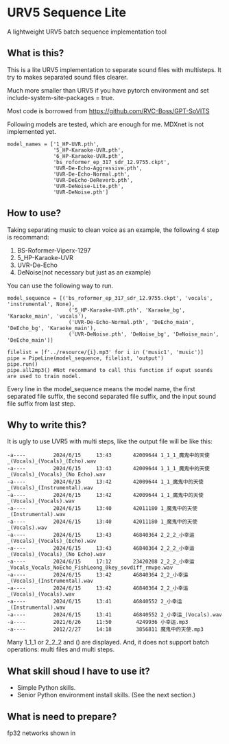 # URV5 Sequence Lite
 A lightweight URV5 batch sequence implementation tool

## What is this?
This is a lite URV5 implementation to separate sound files with multisteps. It try to makes separated sound files clearer.

Much more smaller than URV5 if you have pytorch environment and set include-system-site-packages = true.

Most code is borrowed from https://github.com/RVC-Boss/GPT-SoVITS

Following models are tested, which are enough for me. MDXnet is not implemented yet.
```
model_names = ['1_HP-UVR.pth',
               '5_HP-Karaoke-UVR.pth',
               '6_HP-Karaoke-UVR.pth',
               'bs_roformer_ep_317_sdr_12.9755.ckpt',
               'UVR-De-Echo-Aggressive.pth',
               'UVR-De-Echo-Normal.pth',
               'UVR-DeEcho-DeReverb.pth',
               'UVR-DeNoise-Lite.pth',
               'UVR-DeNoise.pth']
```

## How to use?
Taking separating music to clean voice as an example, the following 4 step is recommand:
1. BS-Roformer-Viperx-1297
2. 5_HP-Karaoke-UVR
3. UVR-De-Echo
4. DeNoise(not necessary but just as an example)

You can use the following way to run.
```
model_sequence = [('bs_roformer_ep_317_sdr_12.9755.ckpt', 'vocals', 'instrumental', None),
                    ('5_HP-Karaoke-UVR.pth', 'Karaoke_bg', 'Karaoke_main', 'vocals'),
                    ('UVR-De-Echo-Normal.pth', 'DeEcho_main', 'DeEcho_bg', 'Karaoke_main'),
                    ('UVR-DeNoise.pth', 'DeNoise_bg', 'DeNoise_main', 'DeEcho_main')]                  
                
filelist = [f'../resource/{i}.mp3' for i in ('music1', 'music')]
pipe = PipeLine(model_sequence, filelist, 'output')
pipe.run()
pipe.all2mp3() #Not recommand to call this function if ouput sounds are used to train model.
```
Every line in the model_sequence means the model name, the first separated file suffix, the second separated file suffix, and the input sound file suffix from last step.

## Why to write this?

It is ugly to use UVR5 with multi steps, like the output file will be like this:
```
-a----         2024/6/15     13:43       42009644 1_1_1_魔鬼中的天使_(Vocals)_(Vocals)_(Echo).wav
-a----         2024/6/15     13:43       42009644 1_1_1_魔鬼中的天使_(Vocals)_(Vocals)_(No Echo).wav
-a----         2024/6/15     13:42       42009644 1_1_魔鬼中的天使_(Vocals)_(Instrumental).wav
-a----         2024/6/15     13:42       42009644 1_1_魔鬼中的天使_(Vocals)_(Vocals).wav
-a----         2024/6/15     13:40       42011180 1_魔鬼中的天使_(Instrumental).wav
-a----         2024/6/15     13:40       42011180 1_魔鬼中的天使_(Vocals).wav
-a----         2024/6/15     13:43       46840364 2_2_2_小幸运_(Vocals)_(Vocals)_(Echo).wav
-a----         2024/6/15     13:43       46840364 2_2_2_小幸运_(Vocals)_(Vocals)_(No Echo).wav
-a----         2024/6/15     17:12       23420208 2_2_2_小幸运_Vocals_Vocals_NoEcho_FishLeong_0key_sovdiff_rmvpe.wav
-a----         2024/6/15     13:42       46840364 2_2_小幸运_(Vocals)_(Instrumental).wav
-a----         2024/6/15     13:42       46840364 2_2_小幸运_(Vocals)_(Vocals).wav
-a----         2024/6/15     13:41       46840552 2_小幸运_(Instrumental).wav
-a----         2024/6/15     13:41       46840552 2_小幸运_(Vocals).wav
-a----         2021/6/26     11:50        4249936 小幸运.mp3
-a----         2012/2/27     14:18        3856811 魔鬼中的天使.mp3
```
Many 1_1_1 or 2_2_2 and () are displayed. And, it does not support batch operations: multi files and multi steps.

## What skill shoud I have to use it?
- Simple Python skills.
- Senior Python environment install skills. (See the next section.)

## What is need to prepare?
fp32 networks shown in 

